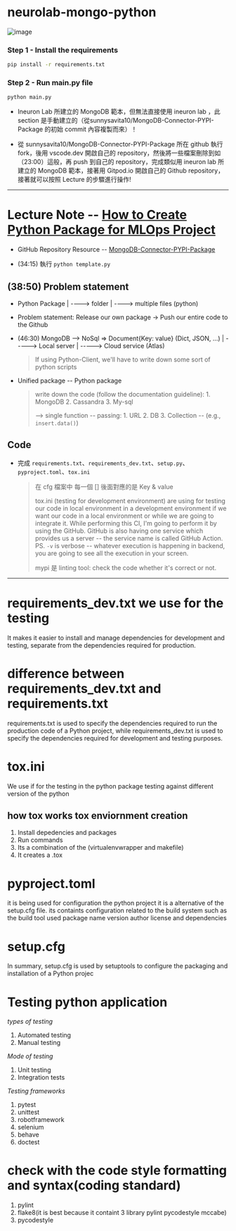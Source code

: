 # neurolab-mongo-python

![image](https://user-images.githubusercontent.com/57321948/196933065-4b16c235-f3b9-4391-9cfe-4affcec87c35.png)

### Step 1 - Install the requirements

```bash
pip install -r requirements.txt
```

### Step 2 - Run main.py file

```bash
python main.py
```

* Ineuron Lab 所建立的 MongoDB 範本，但無法直接使用 ineuron lab ，此 section 是手動建立的（從sunnysavita10/MongoDB-Connector-PYPI-Package 的初始 commit 內容複製而來）！

* 從 sunnysavita10/MongoDB-Connector-PYPI-Package 所在 github 執行 fork，後用 vscode.dev 開啟自己的 repository，然後將一些檔案刪除到如（23:00）這般，再 push 到自己的 repository，完成類似用 ineuron lab 所建立的 MongoDB 範本，接著用 Gitpod.io 開啟自己的 Github repository，接著就可以按照 Lecture 的步驟進行操作!

---
# Lecture Note -- [How to Create Python Package for MLOps Project](https://www.youtube.com/watch?v=vKi-l__1xg0)

* GitHub Repository Resource -- [MongoDB-Connector-PYPI-Package](https://github.com/sunnysavita10/MongoDB-Connector-PYPI-Package)

* (34:15) 執行 `python template.py`

## (38:50) Problem statement

* Python Package
       |
       ----> folder
                |
                ----> multiple files (python)

* Problem statement: Release our own package -> Push our entire code to the Github

* (46:30) MongoDB --> NoSql => Document{Key: value} (Dict, JSON, ...)
           |
           -----> Local server
           |
           -----> Cloud service (Atlas)  
  > If using Python-Client, we'll have to write down some sort of python scripts

* Unified package -- Python package
  > write down the code (follow the documentation guideline): 1. MongoDB 2. Cassandra 3. My-sql
  >
  > --> single function -- passing: 1. URL 2. DB 3. Collection -- (e.g., `insert.data()`)

## Code

* 完成 `requirements.txt`、`requirements_dev.txt`、`setup.py`、`pyproject.toml`、`tox.ini`
  > 在 cfg 檔案中 每一個 [] 後面對應的是 Key & value
  >
  > tox.ini (testing for development environment) are using for testing our code in local environment in a development environment if we want our code in a local environment or while we are going to integrate it. While performing this CI, I'm going to perform it by using the GitHub. GitHub is also having one service which provides us a server -- the service name is called GitHub Action. PS. `-v` is verbose -- whatever execution is happening in backend, you are going to see all the execution in your screen.
  >
  > mypi 是 linting tool: check the code whether it's correct or not.

---

# requirements_dev.txt we use for the testing
It makes it easier to install and manage dependencies for development and testing, separate from the dependencies required for production.

# difference between requirements_dev.txt and requirements.txt

requirements.txt is used to specify the dependencies required to run the production code of a Python project, while requirements_dev.txt is used to specify the dependencies required for development and testing purposes.

# tox.ini
We use if for the testing in the python package testing against different version of the python 

## how tox works tox enviornment creation
1. Install depedencies and packages 
2. Run commands
3. Its a combination of the (virtualenvwrapper and makefile)
4. It creates a .tox


# pyproject.toml
it is being used for configuration the python project it is a alternative of the setup.cfg file. its containts configuration related to the build system
such as the build tool used package name version author license and dependencies

# setup.cfg
In summary, setup.cfg is used by setuptools to configure the packaging and installation of a Python projec

# Testing python application
*types of testing*
1. Automated testing 
2. Manual testing

*Mode of testing*
1. Unit testing
2. Integration tests

*Testing frameworks*

1. pytest
2. unittest
3. robotframework
4. selenium
5. behave
6. doctest

# check with the code style formatting and syntax(coding standard)

1. pylint
2. flake8(it is best because it containt 3 library pylint pycodestyle mccabe)
3. pycodestyle


